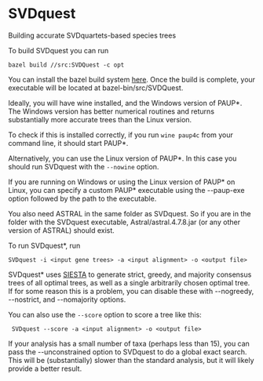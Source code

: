 # SVDquest

Building accurate SVDquartets-based species trees

To build SVDquest you can run

    bazel build //src:SVDQuest -c opt

You can install the bazel build system [here](http://bazel.build). Once the build is complete, your executable will be located at bazel-bin/src/SVDQuest.

Ideally, you will have wine installed, and the Windows version of PAUP*. The Windows version has better numerical routines and returns substantially more accurate trees than the Linux version.

To check if this is installed correctly, if you run `wine paup4c` from your command line, it should start PAUP*.

Alternatively, you can use the Linux version of PAUP*. In this case you should run SVDquest with the `--nowine` option.

If you are running on Windows or using the Linux version of PAUP* on Linux, you can specify a custom PAUP* executable using the --paup-exe option followed by the path to the executable.

You also need ASTRAL in the same folder as SVDquest. So if you are in the folder with the SVDquest executable, Astral/astral.4.7.8.jar (or any other version of ASTRAL) should exist. 


To run SVDquest*, run

    SVDquest -i <input gene trees> -a <input alignment> -o <output file>


SVDquest* uses [SIESTA](https://link.springer.com/chapter/10.1007/978-3-319-67979-2_13) to generate strict, greedy, and majority consensus trees of all optimal trees, as well as a single arbitrarily chosen optimal tree.
If for some reason this is a problem, you can disable these with --nogreedy, --nostrict, and --nomajority options.



You can also use the `--score` option to score a tree like this:

     SVDquest --score -a <input alignment> -o <output file>
     
If your analysis has a small number of taxa (perhaps less than 15), you can pass the --unconstrained option to SVDquest to do a global exact search. This will be (substantially) slower than the standard analysis, but it will likely provide a better result.
